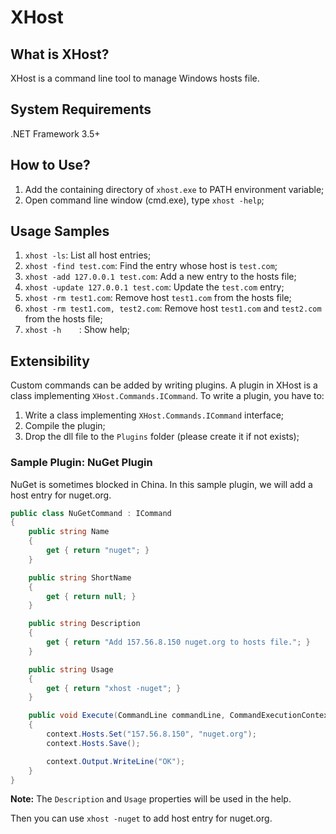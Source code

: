 # XHost #

## What is XHost? ##
XHost is a command line tool to manage Windows hosts file.

## System Requirements ##
.NET Framework 3.5+

## How to Use? ##
1. Add the containing directory of `xhost.exe` to PATH environment variable;
2. Open command line window (cmd.exe), type `xhost -help`;

## Usage Samples ##

1. `xhost -ls`: List all host entries;
2. `xhost -find test.com`: Find the entry whose host is `test.com`;
3. `xhost -add 127.0.0.1 test.com`: Add a new entry to the hosts file;
4. `xhost -update 127.0.0.1 test.com`: Update the `test.com` entry;
5. `xhost -rm test1.com`: Remove host `test1.com` from the hosts file;
6. `xhost -rm test1.com, test2.com`: Remove host `test1.com` and `test2.com` from the hosts file;
7. `xhost -h	`: Show help;

## Extensibility ##

Custom commands can be added by writing plugins. A plugin in XHost is a class implementing `XHost.Commands.ICommand`. To write a plugin, you have to:

1. Write a class implementing `XHost.Commands.ICommand` interface;
2. Compile the plugin;
3. Drop the dll file to the `Plugins` folder (please create it if not exists);

### Sample Plugin: NuGet Plugin ###

NuGet is sometimes blocked in China. In this sample plugin, we will add a host entry for nuget.org.

```csharp
public class NuGetCommand : ICommand
{
    public string Name
    {
        get { return "nuget"; }
    }

    public string ShortName
    {
        get { return null; }
    }

    public string Description
    {
        get { return "Add 157.56.8.150 nuget.org to hosts file."; }
    }

    public string Usage
    {
        get { return "xhost -nuget"; }
    }

    public void Execute(CommandLine commandLine, CommandExecutionContext context)
    {
        context.Hosts.Set("157.56.8.150", "nuget.org");
        context.Hosts.Save();

        context.Output.WriteLine("OK");
    }
}
```

**Note:** The `Description` and `Usage` properties will be used in the help.

Then you can use `xhost -nuget` to add host entry for nuget.org.

